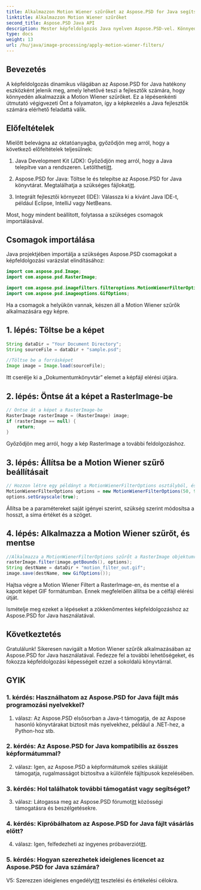 ```yaml
---
title: Alkalmazzon Motion Wiener szűrőket az Aspose.PSD for Java segítségével
linktitle: Alkalmazzon Motion Wiener szűrőket
second_title: Aspose.PSD Java API
description: Mester képfeldolgozás Java nyelven Aspose.PSD-vel. Könnyedén alkalmazza a Motion Wiener szűrőket lépésenkénti útmutatónk segítségével.
type: docs
weight: 13
url: /hu/java/image-processing/apply-motion-wiener-filters/
---
```

## Bevezetés

A képfeldolgozás dinamikus világában az Aspose.PSD for Java hatékony eszközként jelenik meg, amely lehetővé teszi a fejlesztők számára, hogy könnyedén alkalmazzák a Motion Wiener szűrőket. Ez a lépésenkénti útmutató végigvezeti Önt a folyamaton, így a képkezelés a Java fejlesztők számára elérhető feladattá válik.

## Előfeltételek

Mielőtt belevágna az oktatóanyagba, győződjön meg arról, hogy a következő előfeltételek teljesülnek:

1.  Java Development Kit (JDK): Győződjön meg arról, hogy a Java telepítve van a rendszeren. Letöltheti[itt](https://www.oracle.com/java/technologies/javase-downloads.html).

2.  Aspose.PSD for Java: Töltse le és telepítse az Aspose.PSD for Java könyvtárat. Megtalálhatja a szükséges fájlokat[itt](https://releases.aspose.com/psd/java/).

3. Integrált fejlesztői környezet (IDE): Válassza ki a kívánt Java IDE-t, például Eclipse, IntelliJ vagy NetBeans.

Most, hogy mindent beállított, folytassa a szükséges csomagok importálásával.

## Csomagok importálása

Java projektjében importálja a szükséges Aspose.PSD csomagokat a képfeldolgozási varázslat elindításához:

```java
import com.aspose.psd.Image;
import com.aspose.psd.RasterImage;

import com.aspose.psd.imagefilters.filteroptions.MotionWienerFilterOptions;
import com.aspose.psd.imageoptions.GifOptions;
```

Ha a csomagok a helyükön vannak, készen áll a Motion Wiener szűrők alkalmazására egy képre.

## 1. lépés: Töltse be a képet

```java
String dataDir = "Your Document Directory";
String sourceFile = dataDir + "sample.psd";

//Töltse be a forrásképet
Image image = Image.load(sourceFile);
```

Itt cserélje ki a „Dokumentumkönyvtár” elemet a képfájl elérési útjára.

## 2. lépés: Öntse át a képet a RasterImage-be

```java
// Öntse át a képet a RasterImage-be
RasterImage rasterImage = (RasterImage) image;
if (rasterImage == null) {
    return;
}
```

Győződjön meg arról, hogy a kép RasterImage a további feldolgozáshoz.

## 3. lépés: Állítsa be a Motion Wiener szűrő beállításait

```java
// Hozzon létre egy példányt a MotionWienerFilterOptions osztályból, és állítsa be a hosszt, a sima értéket és a szöget.
MotionWienerFilterOptions options = new MotionWienerFilterOptions(50, 9, 90);
options.setGrayscale(true);
```

Állítsa be a paramétereket saját igényei szerint, szükség szerint módosítsa a hosszt, a sima értéket és a szöget.

## 4. lépés: Alkalmazza a Motion Wiener szűrőt, és mentse

```java
//Alkalmazza a MotionWienerFilterOptions szűrőt a RasterImage objektumra, és mentse az eredményül kapott képet
rasterImage.filter(image.getBounds(), options);
String destName = dataDir + "motion_filter_out.gif";
image.save(destName, new GifOptions());
```

Hajtsa végre a Motion Wiener Filtert a RasterImage-en, és mentse el a kapott képet GIF formátumban. Ennek megfelelően állítsa be a célfájl elérési útját.

Ismételje meg ezeket a lépéseket a zökkenőmentes képfeldolgozáshoz az Aspose.PSD for Java használatával.

## Következtetés

Gratulálunk! Sikeresen navigált a Motion Wiener szűrők alkalmazásában az Aspose.PSD for Java használatával. Fedezze fel a további lehetőségeket, és fokozza képfeldolgozási képességeit ezzel a sokoldalú könyvtárral.

## GYIK

### 1. kérdés: Használhatom az Aspose.PSD for Java fájlt más programozási nyelvekkel?

1. válasz: Az Aspose.PSD elsősorban a Java-t támogatja, de az Aspose hasonló könyvtárakat biztosít más nyelvekhez, például a .NET-hez, a Python-hoz stb.

### 2. kérdés: Az Aspose.PSD for Java kompatibilis az összes képformátummal?

2. válasz: Igen, az Aspose.PSD a képformátumok széles skáláját támogatja, rugalmasságot biztosítva a különféle fájltípusok kezelésében.

### 3. kérdés: Hol találhatok további támogatást vagy segítséget?

 3. válasz: Látogassa meg az Aspose.PSD fórumot[itt](https://forum.aspose.com/c/psd/34) közösségi támogatásra és beszélgetésekre.

### 4. kérdés: Kipróbálhatom az Aspose.PSD for Java fájlt vásárlás előtt?

 4. válasz: Igen, felfedezheti az ingyenes próbaverziót[itt](https://releases.aspose.com/).

### 5. kérdés: Hogyan szerezhetek ideiglenes licencet az Aspose.PSD for Java számára?

V5: Szerezzen ideiglenes engedélyt[itt](https://purchase.aspose.com/temporary-license/) tesztelési és értékelési célokra.